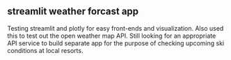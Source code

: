 ## streamlit weather forcast app

Testing streamlit and plotly for easy front-ends and visualization. Also used this to test out the open weather map API.
Still looking for an appropriate API service to build separate app for the purpose of checking upcoming ski conditions
at local resorts.